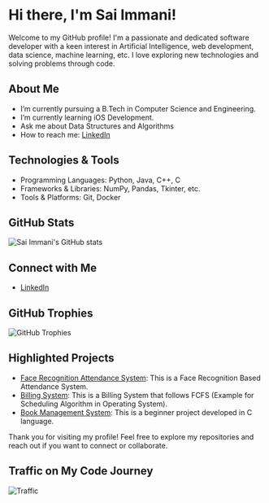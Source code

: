 # Hi there, I'm Sai Immani! 

Welcome to my GitHub profile! I'm a passionate and dedicated software developer with a keen interest in Artificial Intelligence, web development, data science, machine learning, etc. I love exploring new technologies and solving problems through code.

##  About Me

- I’m currently pursuing a B.Tech in Computer Science and Engineering.
- I’m currently learning iOS Development.
- Ask me about Data Structures and Algorithms
- How to reach me: [LinkedIn](https://www.linkedin.com/in/sai-immani)

## Technologies & Tools

- Programming Languages: Python, Java, C++, C
- Frameworks & Libraries: NumPy, Pandas, Tkinter, etc.
- Tools & Platforms: Git, Docker

## GitHub Stats

![Sai Immani's GitHub stats](https://github-readme-stats.vercel.app/api?username=saiimmani&show_icons=true&theme=radical)

##  Connect with Me

- [LinkedIn](https://www.linkedin.com/in/sai-immani)

## GitHub Trophies

![GitHub Trophies](https://github-profile-trophy.vercel.app/?username=saiimmani&theme=radical)

## Highlighted Projects

- [Face Recognition Attendance System](https://github.com/saiimmani/FaceRecognitionAttendanceSystem.git): This is a Face Recognition Based Attendance System.
- [Billing System](https://github.com/saiimmani/BillingSystem.git): This is a Billing System that follows FCFS (Example for Scheduling Algorithm in Operating System).
- [Book Management System](https://github.com/saiimmani/Book-Management-System.git): This is a beginner project developed in C language.

Thank you for visiting my profile! Feel free to explore my repositories and reach out if you want to connect or collaborate.

## Traffic on My Code Journey

![Traffic](https://profile-counter.glitch.me/saiimmani/count.svg)
